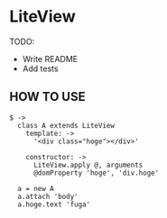 # LiteView

TODO:
* Write README
* Add tests

## HOW TO USE

```
$ ->
  class A extends LiteView
    template: ->
      '<div class="hoge"></div>'

    constructor: ->
      LiteView.apply @, arguments
      @domProperty 'hoge', 'div.hoge'

  a = new A
  a.attach 'body'
  a.hoge.text 'fuga'
